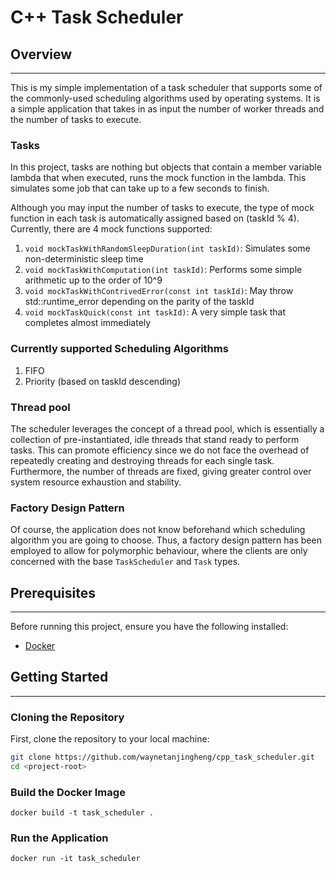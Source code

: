 # C++ Task Scheduler

## Overview

---
This is my simple implementation of a task scheduler that supports some of the commonly-used scheduling algorithms used
by operating systems.
It is a simple application that takes in as input the number of worker threads and the number of tasks to execute.

### Tasks

In this project, tasks are nothing but objects that contain a member variable lambda that when executed, runs the mock
function in the lambda. This simulates some job that can take up to a few seconds to finish.

Although you may input the number of tasks to execute, the type of mock function in each task is automatically assigned
based on (taskId % 4). Currently, there are 4 mock functions supported:

1. `void mockTaskWithRandomSleepDuration(int taskId)`: Simulates some non-deterministic sleep time
2. `void mockTaskWithComputation(int taskId)`: Performs some simple arithmetic up to the order of 10^9
3. `void mockTaskWithContrivedError(const int taskId)`: May throw std::runtime_error depending on the parity of the
   taskId
4. `void mockTaskQuick(const int taskId)`: A very simple task that completes almost immediately

### Currently supported Scheduling Algorithms

1. FIFO
2. Priority (based on taskId descending)

### Thread pool

The scheduler leverages the concept of a thread pool, which is essentially a collection of pre-instantiated, idle
threads that stand ready to perform tasks. This can promote efficiency since we do not face the overhead of repeatedly
creating and destroying threads for each single task.
Furthermore, the number of threads are fixed, giving greater control over system resource exhaustion and stability.

### Factory Design Pattern

Of course, the application does not know beforehand which scheduling algorithm you are going to choose. Thus, a factory
design pattern has been employed to allow for polymorphic behaviour, where the clients are only concerned with the
base `TaskScheduler` and `Task` types.

## Prerequisites

---
Before running this project, ensure you have the following installed:

- [Docker](https://docs.docker.com/get-docker/)

## Getting Started

---

### Cloning the Repository

First, clone the repository to your local machine:

```bash
git clone https://github.com/waynetanjingheng/cpp_task_scheduler.git
cd <project-root>
```

### Build the Docker Image

```
docker build -t task_scheduler .
```

### Run the Application

```
docker run -it task_scheduler
```

